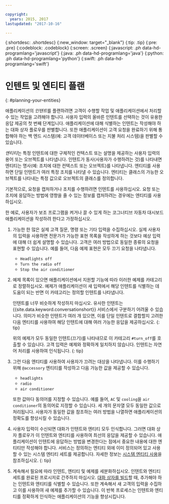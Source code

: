 ```yaml
---

copyright:
  years: 2015, 2017
lastupdated: "2017-10-16"

---
```


{:shortdesc: .shortdesc}
{:new_window: target="_blank"}
{:tip: .tip}
{:pre: .pre}
{:codeblock: .codeblock}
{:screen: .screen}
{:javascript: .ph data-hd-programlang='javascript'}
{:java: .ph data-hd-programlang='java'}
{:python: .ph data-hd-programlang='python'}
{:swift: .ph data-hd-programlang='swift'}

# 인텐트 및 엔티티 플랜
{: #planning-your-entities}

애플리케이션의 *인텐트*를 플랜하려면 고객이 수행할 작업 및 애플리케이션에서 처리할 수 있는 작업을 고려해야 합니다. 사용자 입력의 올바른 인텐트를 선택하는 것이 유용한 응답 제공의 첫 번째 단계입니다. 애플리케이션에 대해 식별하는 인텐트는 작성해야 하는 대화 상자 플로우를 판별합니다. 또한 애플리케이션이 고객 요청을 완료하기 위해 통합해야 하는 백 엔드 시스템(예: 고객 데이터베이스 또는 지불 처리 시스템)을 판별할 수 있습니다.

*엔티티*는 특정 인텐트에 대한 구체적인 컨텍스트 또는 설명을 제공하는 사용자 입력의 용어 또는 오브젝트를 나타냅니다. 인텐트가 동사(사용자가 수행하려는 것)를 나타내면 엔티티는 명사(예: 조치에 대한 컨텍스트 또는 오브젝트)를 나타냅니다. 엔티티를 사용하면 단일 인텐트가 여러 특정 조치를 나타낼 수 있습니다. 엔티티는 클래스의 가능한 오브젝트를 나타내는 특정 값으로 오브젝트의 클래스를 정의합니다.

기본적으로, 요청을 캡처하거나 조치를 수행하려면 인텐트를 사용하십시오. 요청 또는 조치에 응답하는 방법에 영향을 줄 수 있는 정보를 캡처하려는 경우에는 엔티티를 사용하십시오.

한 예로, 사용자가 보조 프로그램을 켜거나 끌 수 있게 하는 코그너티브 자동차 대시보드 애플리케이션을 작성하려 한다고 가정하십시오. 

1.  가능한 한 많은 실제 고객 질문, 명령 또는 기타 입력을 수집하십시오. 실제 사용자의 입력을 사용하면 전문가가 가능한 표현 목록을 작성하게 하는 것보다 예상 입력에 대해 더 쉽게 설명할 수 있습니다. 고객은 여러 방법으로 동일한 종류의 요청을 표현할 수 있습니다. 예를 들어, 다음 예제 표현은 모두 끄기 요청을 나타냅니다.

    - `Headlights off`
    - `Turn the radio off`
    - `Stop the air conditioner`
1.  예제 목록이 있으면 애플리케이션에서 지원할 기능에 따라 이러한 예제를 카테고리로 정렬하십시오. 예제가 애플리케이션이 새 입력에서 해당 인텐트를 식별하는 데 도움이 되는 반면 이 카테고리는 정의할 인텐트를 나타냅니다.

    인텐트를 너무 비슷하게 작성하지 마십시오. 유사한 인텐트는 {{site.data.keyword.conversationshort}} 서비스에서 구분하기 어려울 수 있습니다. 의미가 비슷한 인텐트가 여러 개 있으면, 이를 단일 인텐트로 결합할지 고려한 다음 엔티티를 사용하여 해당 인텐트에 대해 여러 가능한 응답을 제공하십시오.
    {: tip}

    위의 예제가 모두 동일한 인텐트(끄기)를 나타내므로 이 카테고리 `#turn_off`를 호출할 수 있습니다.
    고객 입력은 예제와 정확하게 일치하지 않습니다. 인텐트는 자연어 처리를 사용하여 인식됩니다.
    {: tip}
1.  그런 다음 엔티티를 사용하여 사용자가 끄려는 대상을 나타냅니다. 이를 수행하기 위해 `@accessory` 엔티티를 작성하고 다음 가능한 값을 제공할 수 있습니다.

    - `headlights`
    - `radio`
    - `air conditioner`

    또한 값마다 동의어를 지정할 수 있습니다. 예를 들어, `AC` 및 `cooling`을 `air conditioner`의 동의어로 지정할 수 있습니다. 세 개의 문자열 모두 동일한 값으로 처리됩니다. 사용자가 동일한 값을 참조하는 여러 방법을 나열하면 애플리케이션의 정확도를 향상시킬 수 있습니다.
1.  사용자 입력이 수신되면 대화가 인텐트와 엔티티 모두 인식합니다. 그러면 대화 상자 플로우가 이 인텐트와 엔티티를 사용하여 최선의 응답을 제공할 수 있습니다. 애플리케이션이 인텐트에 응답하는 방법을 변경한다는 점에서 중요한 내용에 대한 엔티티만 작성해야 합니다.
    서비스는 정의하는 엔티티 외에 이미 정의되어 있고 사용할 수 있는 시스템 엔티티 세트를 제공합니다. 자세한 정보는 [시스템 엔티티 사용](entities.html#enable_system_entities)을 참조하십시오.
    {: tip}
1.  계속해서 필요에 따라 인텐트, 엔티티 및 예제를 세분화하십시오. 인텐트와 엔티티 세트를 완료된 프로시저로 간주하지 마십시오. [대화 상자를 빌드](dialog-build.html)할 때, 추가해야 하는 인텐트와 엔티티를 식별할 수 있습니다. 또한 계속해서 새 고객의 입력을 수집하고 이를 사용하여 새 예제를 추가할 수 있습니다. 이 반복 프로세스는 인텐트와 엔티티를 정확하게 인식하는 애플리케이션의 기능을 향상시킵니다.
